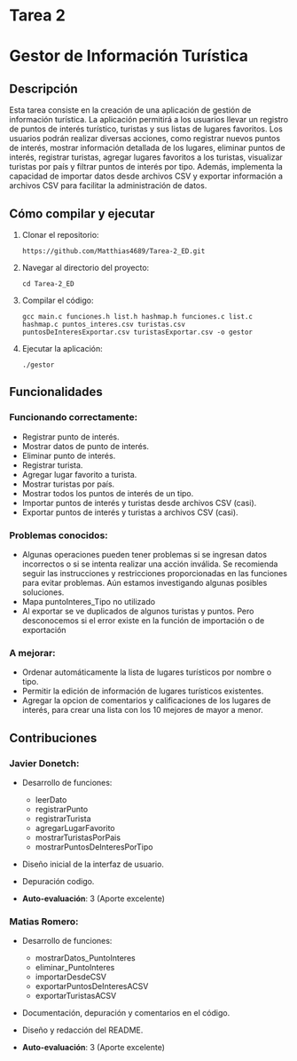 # Tarea 2
# Gestor de Información Turística

## Descripción
Esta tarea consiste en la creación de una aplicación de gestión de información turística. La aplicación permitirá a los usuarios llevar un registro de puntos de interés turístico, turistas y sus listas de lugares favoritos. Los usuarios podrán realizar diversas acciones, como registrar nuevos puntos de interés, mostrar información detallada de los lugares, eliminar puntos de interés, registrar turistas, agregar lugares favoritos a los turistas, visualizar turistas por país y filtrar puntos de interés por tipo. Además, implementa la capacidad de importar datos desde archivos CSV y exportar información a archivos CSV para facilitar la administración de datos. 


## Cómo compilar y ejecutar

1. Clonar el repositorio:
    
    ```
    https://github.com/Matthias4689/Tarea-2_ED.git
    
    ```
    
2. Navegar al directorio del proyecto:
    
    ```
    cd Tarea-2_ED
    
    ```
    
3. Compilar el código:
    
    ```
    gcc main.c funciones.h list.h hashmap.h funciones.c list.c hashmap.c puntos_interes.csv turistas.csv puntosDeInteresExportar.csv turistasExportar.csv -o gestor
    
    ```
    
4. Ejecutar la aplicación:
    
    ```
    ./gestor
    
    ```
    

## Funcionalidades

### Funcionando correctamente:

- Registrar punto de interés.
- Mostrar datos de punto de interés.
- Eliminar punto de interés.
- Registrar turista.
- Agregar lugar favorito a turista.
- Mostrar turistas por país.
- Mostrar todos los puntos de interés de un tipo.
- Importar puntos de interés y turistas desde archivos CSV (casi).
- Exportar puntos de interés y turistas a archivos CSV (casi).

### Problemas conocidos:

- Algunas operaciones pueden tener problemas si se ingresan datos incorrectos o si se intenta realizar una acción inválida. Se recomienda seguir las instrucciones y restricciones proporcionadas en las funciones para evitar problemas. Aún estamos investigando algunas posibles soluciones.
- Mapa puntoInteres_Tipo no utilizado
- Al exportar se ve duplicados de algunos turistas y puntos. Pero desconocemos si el error existe en la función de importación o de exportación

### A mejorar:

- Ordenar automáticamente la lista de lugares turísticos por nombre o tipo.
- Permitir la edición de información de lugares turísticos existentes.
- Agregar la opcion de comentarios y calificaciones de los lugares de interés, para crear una lista con los 10 mejores de mayor a menor.

## Contribuciones

### Javier Donetch:

- Desarrollo de funciones:
    - leerDato
    - registrarPunto
    - registrarTurista
    - agregarLugarFavorito
    - mostrarTuristasPorPais
    - mostrarPuntosDeInteresPorTipo
  
- Diseño inicial de la interfaz de usuario.
  
- Depuración codigo.
  
- **Auto-evaluación**: 3 (Aporte excelente)

### Matias Romero:

- Desarrollo de funciones:
  - mostrarDatos_PuntoInteres
  - eliminar_PuntoInteres
  - importarDesdeCSV
  - exportarPuntosDeInteresACSV
  - exportarTuristasACSV
  
- Documentación, depuración y comentarios en el código.
  
- Diseño y redacción del README.
  
- **Auto-evaluación**: 3 (Aporte excelente)

